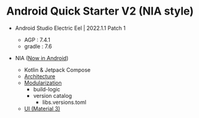# Android Quick Starter V2 (NIA style)

- Android Studio Electric Eel | 2022.1.1 Patch 1
    - AGP : 7.4.1
    - gradle : 7.6

- NIA ([Now in Android](https://github.com/android/nowinandroid))
    - Kotlin & Jetpack Compose
    - [Architecture](https://github.com/android/nowinandroid/blob/main/docs/ArchitectureLearningJourney.md)
    - [Modularization](https://github.com/android/nowinandroid/blob/main/docs/ModularizationLearningJourney.md)
        - build-logic
        - version catalog
            - libs.versions.toml
    - [UI (Material 3)](https://www.figma.com/community/file/1164313362327941158/Now-In-Android-Case-Study)